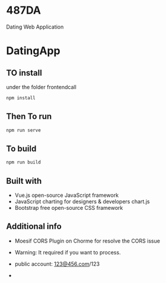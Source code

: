 # 487DA
Dating Web Application

# DatingApp

TO install 
---------
under the folder frontendcall 
```bash
npm install 
```

Then 
To run
---------
```bash
npm run serve
```

To build
---------

```bash
npm run build
```

Built with
---------

- Vue.js open-source JavaScript framework 
- JavaScript charting for designers & developers chart.js
- Bootstrap free open-source CSS framework

Additional info
---------

- Moesif CORS Plugin on Chorme for resolve the CORS issue 

- Warning: It required if you want to process.

- public account: 123@456.com/123

- 
  








